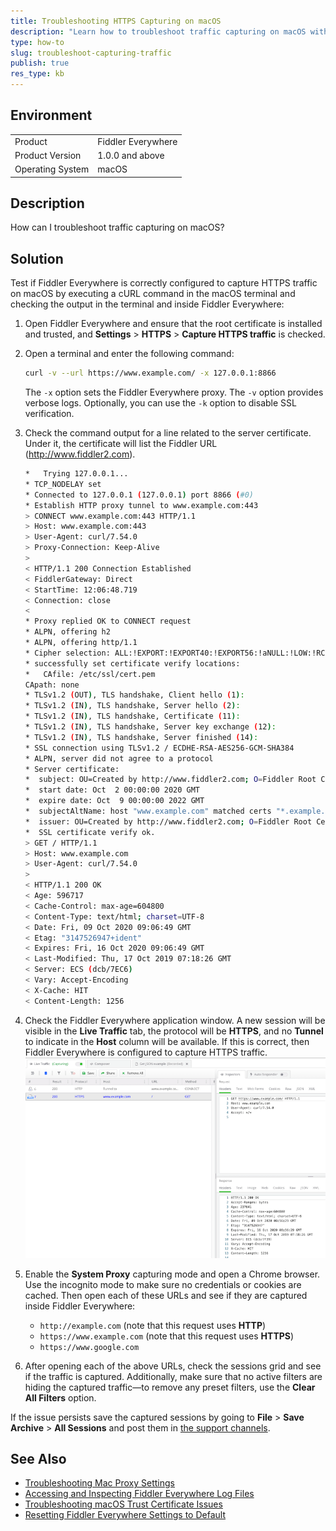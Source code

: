 ```yaml
---
title: Troubleshooting HTTPS Capturing on macOS
description: "Learn how to troubleshoot traffic capturing on macOS with the Fiddler Everywhere web-debugging client."
type: how-to
slug: troubleshoot-capturing-traffic
publish: true
res_type: kb
---
```


## Environment

|   |   |
|---|---|
| Product   |  Fiddler Everywhere  |
| Product Version | 1.0.0 and above  |
| Operating System | macOS |

## Description

How can I troubleshoot traffic capturing on macOS?

## Solution

Test if Fiddler Everywhere is correctly configured to capture HTTPS traffic on macOS by executing a cURL command in the macOS terminal and checking the output in the terminal and inside Fiddler Everywhere:

1. Open Fiddler Everywhere and ensure that the root certificate is installed and trusted, and **Settings** > **HTTPS** > **Capture HTTPS traffic** is checked.
1. Open a terminal and enter the following command:
    ```sh
    curl -v --url https://www.example.com/ -x 127.0.0.1:8866
    ```

    The `-x` option sets the Fiddler Everywhere proxy. The `-v` option provides verbose logs. Optionally, you can use the `-k` option to disable SSL verification.
1. Check the command output for a line related to the server certificate. Under it, the certificate will list the Fiddler URL (http://www.fiddler2.com).
    ```sh
    *   Trying 127.0.0.1...
    * TCP_NODELAY set
    * Connected to 127.0.0.1 (127.0.0.1) port 8866 (#0)
    * Establish HTTP proxy tunnel to www.example.com:443
    > CONNECT www.example.com:443 HTTP/1.1
    > Host: www.example.com:443
    > User-Agent: curl/7.54.0
    > Proxy-Connection: Keep-Alive
    >
    < HTTP/1.1 200 Connection Established
    < FiddlerGateway: Direct
    < StartTime: 12:06:48.719
    < Connection: close
    <
    * Proxy replied OK to CONNECT request
    * ALPN, offering h2
    * ALPN, offering http/1.1
    * Cipher selection: ALL:!EXPORT:!EXPORT40:!EXPORT56:!aNULL:!LOW:!RC4:@STRENGTH
    * successfully set certificate verify locations:
    *   CAfile: /etc/ssl/cert.pem
    CApath: none
    * TLSv1.2 (OUT), TLS handshake, Client hello (1):
    * TLSv1.2 (IN), TLS handshake, Server hello (2):
    * TLSv1.2 (IN), TLS handshake, Certificate (11):
    * TLSv1.2 (IN), TLS handshake, Server key exchange (12):
    * TLSv1.2 (IN), TLS handshake, Server finished (14):
    * SSL connection using TLSv1.2 / ECDHE-RSA-AES256-GCM-SHA384
    * ALPN, server did not agree to a protocol
    * Server certificate:
    *  subject: OU=Created by http://www.fiddler2.com; O=Fiddler Root Certificate Authority; CN=*.example.com
    *  start date: Oct  2 00:00:00 2020 GMT
    *  expire date: Oct  9 00:00:00 2022 GMT
    *  subjectAltName: host "www.example.com" matched certs "*.example.com"
    *  issuer: OU=Created by http://www.fiddler2.com; O=Fiddler Root Certificate Authority; CN=Fiddler Root Certificate Authority
    *  SSL certificate verify ok.
    > GET / HTTP/1.1
    > Host: www.example.com
    > User-Agent: curl/7.54.0
    >
    < HTTP/1.1 200 OK
    < Age: 596717
    < Cache-Control: max-age=604800
    < Content-Type: text/html; charset=UTF-8
    < Date: Fri, 09 Oct 2020 09:06:49 GMT
    < Etag: "3147526947+ident"
    < Expires: Fri, 16 Oct 2020 09:06:49 GMT
    < Last-Modified: Thu, 17 Oct 2019 07:18:26 GMT
    < Server: ECS (dcb/7EC6)
    < Vary: Accept-Encoding
    < X-Cache: HIT
    < Content-Length: 1256
    ```
1. Check the Fiddler Everywhere application window. A new session will be visible in the **Live Traffic** tab, the protocol will be **HTTPS**, and no **Tunnel** to indicate in the **Host** column will be available. If this is correct, then Fiddler Everywhere is configured to capture HTTPS traffic.
    ![Fiddler showing HTTPS traffic](./images/curl-request-fiddler.png)
1. Enable the **System Proxy** capturing mode and open a Chrome browser. Use the incognito mode to make sure no credentials or cookies are cached. Then open each of these URLs and see if they are captured inside Fiddler Everywhere:
    - `http://example.com` (note that this request uses **HTTP**)
    - `https://www.example.com` (note that this request uses **HTTPS**)
    - `https://www.google.com`
1. After opening each of the above URLs, check the sessions grid and see if the traffic is captured. Additionally, make sure that no active filters are hiding the captured traffic&mdash;to remove any preset filters, use the **Clear All Filters** option.

If the issue persists save the captured sessions by going to **File** > **Save Archive** > **All Sessions** and post them in [the support channels](slug://support).

## See Also

* [Troubleshooting Mac Proxy Settings](slug://troubleshoot-mac-proxy-settings)
* [Accessing and Inspecting Fiddler Everywhere Log Files](slug://fiddler-log-files)
* [Troubleshooting macOS Trust Certificate Issues](slug://troubleshoot-certificate-error)
* [Resetting Fiddler Everywhere Settings to Default](slug://how-to-reset-fiddler-everywhere-settings-to-default)
